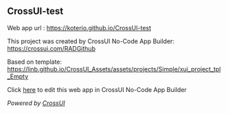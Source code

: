 ## CrossUI-test
Web app url : https://koterio.github.io/CrossUI-test

This project was created by CrossUI No-Code App Builder: https://crossui.com/RADGithub

Based on template: https://linb.github.io/CrossUI_Assets/assets/projects/Simple/xui_project_tpl_Empty

Click [here](https://crossui.com/RADGithub/#!from=github&owner=koterio&repo=CrossUI-test) to edit this web app in CrossUI No-Code App Builder

<i>Powered by [CrossUI](https://crossui.com)</i>
